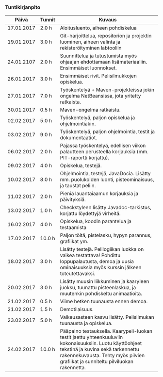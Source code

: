 
### Tuntikirjanpito
Päivä | Tunnit | Kuvaus
-----|-----|-----
17.01.2017 | 2.0  h | Aloitusluento, aiheen pohdiskelua
19.01.2017 | 3.0  h | Git-harjoittelua, repositorion ja projektin luominen, aiheen valinta ja rekisteröityminen labtooliin
24.01.2107 | 2.0  h | Suunnittelua ja tutustumista myös ohjaajan ehdottamaan lisämateriaaliin. Ensimmäiset luonnokset.
26.01.2017 | 3.0  h | Ensimmäiset rivit. Pelisilmukkojen opiskelua.
27.01.2017 | 7.0  h | Työskentelyä + Maven-projekteissa jokin ongelma NetBeansissa, jota yritetty ratkaista.
30.01.2017 | 0.5  h | Maven-ongelma ratkaistu.
02.02.2017 | 5.0  h | Työskentelyä, paljon opiskelua ja ohjelmointiakin.
03.02.2017 | 9.0  h | Työskentelyä, paljon ohjelmointia, testit ja dokumentaatiot.
06.02.2017 | 2.0  h | Pajassa työskentelyä, edellisen viikon palautteen perusteella korjauksia (mm. PIT-raportti korjattu).
09.02.2017 | 4.0  h | Opiskelua, testejä.
10.02.2017 | 8.0  h | Ohjelmointia, testejä, JavaDocia. Lisätty mm. puolukoiden luonti, pisteominaisuus, ja taustat peliin.
11.02.2017 | 2.0  h | Pieniä lauantaiaamun korjauksia ja päivityksiä.
13.02.2017 | 1.0  h | Checkstyleen lisätty Javadoc-tarkistus, korjattu löydettyjä virheitä.
16.02.2017 | 4.0  h | Opiskelua, koodin parantelua ja testaamista
17.02.2017 | 10.0 h | Paljon töitä, pistelasku, hypyn parannus, grafiikat ym.
18.02.2017 | 3.0  h | Lisätty testejä. Pelilogiikan luokka on vaikea testattava! Pohdittu loppupalautusta, demoa ja uusia ominaisuuksia myös kurssin jälkeen toteutettavaksi.
20.02.2017 | 3.0  h | Lisätty muusin liikkuminen ja kaaryleen juoksu, tuunattu pisteenlaskua, ja muutenkin pohdiskeltu animaatioita.
21.02.2017 | 0.5  h | Viime hetken tuunausta ennen demoa.
21.02.2017 | 1.5  h | Demotilaisuus.
23.02.2017 | 5.0  h | Vaikeusasteen kasvu lisätty. Pelisilmukan tuunausta ja opiskelua.
24.02.2017 | 10.0 h | Pääpaino testauksella. Kaarypeli-luokan testit jaettu yhteenkuuluviin kokonaisuuksiin. Luotu käyttöohjeet tekstinä ja kuvina sekä tarkennettu rakennekuvausta. Tehty myös pilvien grafiikat ja sunniteltu pilviluokan rakennetta.
